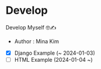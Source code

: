 # Develop
Develop Myself 🤓✍️

* Author : Mina Kim

- [x] Django Example (~ 2024-01-03)
- [ ] HTML Example (2024-01-04 ~)

